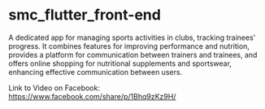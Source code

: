 # smc_flutter_front-end
A dedicated app for managing sports activities in clubs, tracking trainees' progress. It combines features for improving performance and nutrition, provides a platform for communication between trainers and trainees, and offers online shopping for nutritional supplements and sportswear, enhancing effective communication between users.

Link to Video on Facebook:
https://www.facebook.com/share/p/1Bhq9zKz9H/
